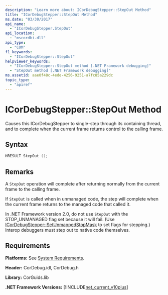 ```yaml
---
description: "Learn more about: ICorDebugStepper::StepOut Method"
title: "ICorDebugStepper::StepOut Method"
ms.date: "03/30/2017"
api_name:
  - "ICorDebugStepper.StepOut"
api_location:
  - "mscordbi.dll"
api_type:
  - "COM"
f1_keywords:
  - "ICorDebugStepper::StepOut"
helpviewer_keywords:
  - "ICorDebugStepper::StepOut method [.NET Framework debugging]"
  - "StepOut method [.NET Framework debugging]"
ms.assetid: aae0f48c-4ede-4256-9251-a7fc85a229dc
topic_type:
  - "apiref"
---
```

# ICorDebugStepper::StepOut Method

Causes this ICorDebugStepper to single-step through its containing thread, and to complete when the current frame returns control to the calling frame.

## Syntax

```cpp
HRESULT StepOut ();
```

## Remarks

 A `StepOut` operation will complete after returning normally from the current frame to the calling frame.

 If `StepOut` is called when in unmanaged code, the step will complete when the current frame returns to the managed code that called it.

 In .NET Framework version 2.0, do not use `StepOut` with the STOP_UNMANAGED flag set because it will fail. (Use [ICorDebugStepper::SetUnmappedStopMask](icordebugstepper-setunmappedstopmask-method.md) to set flags for stepping.) Interop debuggers must step out to native code themselves.

## Requirements

 **Platforms:** See [System Requirements](../../get-started/system-requirements.md).

 **Header:** CorDebug.idl, CorDebug.h

 **Library:** CorGuids.lib

 **.NET Framework Versions:** [!INCLUDE[net_current_v10plus](../../../../includes/net-current-v10plus-md.md)]
